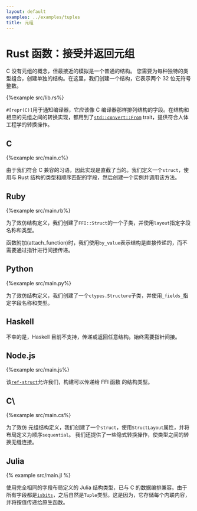 ```yaml
---
layout: default
examples: ../examples/tuples
title: 元组
---
```


# Rust 函数：接受并返回元组

C 没有元组的概念，但最接近的模拟是一个普通的结构。 您需要为每种独特的类型组合，创建单独的结构。在这里，我们创建一个结构，它表示两个 32 位无符号整数。

{%example src/lib.rs%}

`#[repr(C)]`用于通知编译器，它应该像 C 编译器那样排列结构的字段。在结构和相应的元组之间的转换实现，都用到了[`std::convert::From`][from] trait，提供符合人体工程学的转换操作。

[from]: http://doc.rust-lang.org/std/convert/trait.From.html

## C

{%example src/main.c%}

由于我们符合 C 兼容的习语，因此实现是直截了当的。我们定义一个`struct`，使用与 Rust 结构的类型和顺序匹配的字段，然后创建一个实例并调用该方法。

## Ruby

{%example src/main.rb%}

为了效仿结构定义，我们创建了`FFI::Struct`的一个子类，并使用`layout`指定字段名称和类型。

函数附加(attach_function)时，我们使用`by_value`表示结构是直接传递的，而不需要通过指针进行间接传递。

## Python

{%example src/main.py%}

为了效仿结构定义，我们创建了一个`ctypes.Structure`子类，并使用`_fields_`指定字段名称和类型。

## Haskell

不幸的是，Haskell 目前不支持，传递或返回任意结构。始终需要指针间接。

## Node.js

{%example src/main.js%}

该[`ref-struct`][ref-struct]允许我们，构建可以传递给 FFI 函数 的结构类型。

[ref-struct]: https://www.npmjs.com/package/ref-struct

## C\

{%example src/main.cs%}

为了效仿 元组结构定义，我们创建了一个`struct`，使用`StructLayout`属性，并将布局定义为顺序`sequential`。 我们还提供了一些隐式转换操作，使类型之间的转换无缝连接。

## Julia

{% example src/main.jl %}

使用完全相同的字段布局定义的 Julia 结构类型，已与 C 的数据编排兼容。由于所有字段都是[`isbits`][julia-isbits]，之后自然是`Tuple`类型。这是因为，它存储每个内联内容，并将按值传递给原生函数。

[julia-isbits]: https://docs.julialang.org/en/v1/base/base/#Base.isbits
